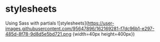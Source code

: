 # stylesheets
 Using Sass with partials 
![stylesheets](https://user-images.githubusercontent.com/95647896/162169281-f7dc96b1-e297-485d-8f78-9d8d5e5bd721.png {width=40px height=400px})
